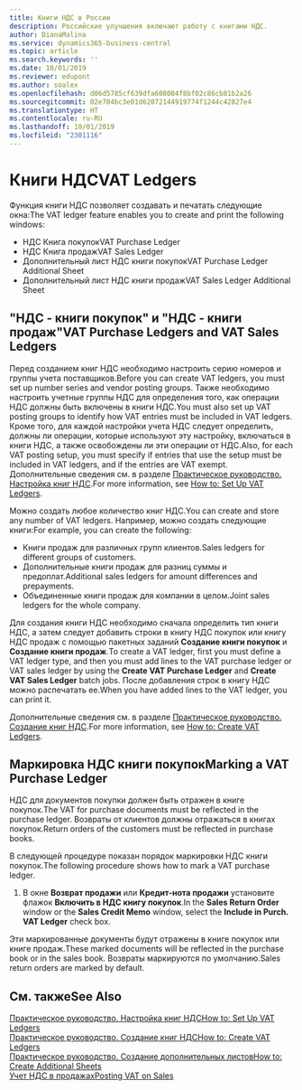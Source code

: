 ```yaml
---
title: Книги НДС в России
description: Российские улучшения включают работу с книгами НДС.
author: DianaMalina
ms.service: dynamics365-business-central
ms.topic: article
ms.search.keywords: ''
ms.date: 10/01/2019
ms.reviewer: edupont
ms.author: soalex
ms.openlocfilehash: d06d5785cf639dfa608004f8bf02c86cb81b2a26
ms.sourcegitcommit: 02e704bc3e01d62072144919774f1244c42827e4
ms.translationtype: HT
ms.contentlocale: ru-RU
ms.lasthandoff: 10/01/2019
ms.locfileid: "2301116"
---
```

# <a name="vat-ledgers"></a><span data-ttu-id="6f7dc-103">Книги НДС</span><span class="sxs-lookup"><span data-stu-id="6f7dc-103">VAT Ledgers</span></span>

<span data-ttu-id="6f7dc-104">Функция книги НДС позволяет создавать и печатать следующие окна:</span><span class="sxs-lookup"><span data-stu-id="6f7dc-104">The VAT ledger feature enables you to create and print the following windows:</span></span>

- <span data-ttu-id="6f7dc-105">НДС Книга покупок</span><span class="sxs-lookup"><span data-stu-id="6f7dc-105">VAT Purchase Ledger</span></span>
- <span data-ttu-id="6f7dc-106">НДС Книга продаж</span><span class="sxs-lookup"><span data-stu-id="6f7dc-106">VAT Sales Ledger</span></span>
- <span data-ttu-id="6f7dc-107">Дополнительный лист НДС книги покупок</span><span class="sxs-lookup"><span data-stu-id="6f7dc-107">VAT Purchase Ledger Additional Sheet</span></span>
- <span data-ttu-id="6f7dc-108">Дополнительный лист НДС книги продаж</span><span class="sxs-lookup"><span data-stu-id="6f7dc-108">VAT Sales Ledger Additional Sheet</span></span>

## <a name="vat-purchase-ledgers-and-vat-sales-ledgers"></a><span data-ttu-id="6f7dc-109">"НДС - книги покупок" и "НДС - книги продаж"</span><span class="sxs-lookup"><span data-stu-id="6f7dc-109">VAT Purchase Ledgers and VAT Sales Ledgers</span></span>

<span data-ttu-id="6f7dc-110">Перед созданием книг НДС необходимо настроить серию номеров и группы учета поставщиков.</span><span class="sxs-lookup"><span data-stu-id="6f7dc-110">Before you can create VAT ledgers, you must set up number series and vendor posting groups.</span></span> <span data-ttu-id="6f7dc-111">Также необходимо настроить учетные группы НДС для определения того, как операции НДС должны быть включены в книги НДС.</span><span class="sxs-lookup"><span data-stu-id="6f7dc-111">You must also set up VAT posting groups to identify how VAT entries must be included in VAT ledgers.</span></span> <span data-ttu-id="6f7dc-112">Кроме того, для каждой настройки учета НДС следует определить, должны ли операции, которые используют эту настройку, включаться в книги НДС, а также освобождены ли эти операции от НДС.</span><span class="sxs-lookup"><span data-stu-id="6f7dc-112">Also, for each VAT posting setup, you must specify if entries that use the setup must be included in VAT ledgers, and if the entries are VAT exempt.</span></span> <span data-ttu-id="6f7dc-113">Дополнительные сведения см. в разделе [Практическое руководство. Настройка книг НДС](How-to-Set-Up-VAT-Ledgers.md).</span><span class="sxs-lookup"><span data-stu-id="6f7dc-113">For more information, see [How to: Set Up VAT Ledgers](How-to-Set-Up-VAT-Ledgers.md).</span></span>

<span data-ttu-id="6f7dc-114">Можно создать любое количество книг НДС.</span><span class="sxs-lookup"><span data-stu-id="6f7dc-114">You can create and store any number of VAT ledgers.</span></span> <span data-ttu-id="6f7dc-115">Например, можно создать следующие книги:</span><span class="sxs-lookup"><span data-stu-id="6f7dc-115">For example, you can create the following:</span></span> 

- <span data-ttu-id="6f7dc-116">Книги продаж для различных групп клиентов.</span><span class="sxs-lookup"><span data-stu-id="6f7dc-116">Sales ledgers for different groups of customers.</span></span>
- <span data-ttu-id="6f7dc-117">Дополнительные книги продаж для разниц суммы и предоплат.</span><span class="sxs-lookup"><span data-stu-id="6f7dc-117">Additional sales ledgers for amount differences and prepayments.</span></span>
- <span data-ttu-id="6f7dc-118">Объединенные книги продаж для компании в целом.</span><span class="sxs-lookup"><span data-stu-id="6f7dc-118">Joint sales ledgers for the whole company.</span></span>

<span data-ttu-id="6f7dc-119">Для создания книги НДС необходимо сначала определить тип книги НДС, а затем следует добавить строки в книгу НДС покупок или книгу НДС продаж с помощью пакетных заданий **Создание книги покупок** и **Создание книги продаж**.</span><span class="sxs-lookup"><span data-stu-id="6f7dc-119">To create a VAT ledger, first you must define a VAT ledger type, and then you must add lines to the VAT purchase ledger or VAT sales ledger by using the **Create VAT Purchase Ledger** and **Create VAT Sales Ledger** batch jobs.</span></span> <span data-ttu-id="6f7dc-120">После добавления строк в книгу НДС можно распечатать ее.</span><span class="sxs-lookup"><span data-stu-id="6f7dc-120">When you have added lines to the VAT ledger, you can print it.</span></span>

<span data-ttu-id="6f7dc-121">Дополнительные сведения см. в разделе [Практическое руководство. Создание книг НДС](How-to-Create-VAT-Ledgers.md).</span><span class="sxs-lookup"><span data-stu-id="6f7dc-121">For more information, see [How to: Create VAT Ledgers](How-to-Create-VAT-Ledgers.md).</span></span>

## <a name="marking-a-vat-purchase-ledger"></a><span data-ttu-id="6f7dc-122">Маркировка НДС книги покупок</span><span class="sxs-lookup"><span data-stu-id="6f7dc-122">Marking a VAT Purchase Ledger</span></span>

<span data-ttu-id="6f7dc-123">НДС для документов покупки должен быть отражен в книге покупок.</span><span class="sxs-lookup"><span data-stu-id="6f7dc-123">The VAT for purchase documents must be reflected in the purchase ledger.</span></span> <span data-ttu-id="6f7dc-124">Возвраты от клиентов должны отражаться в книгах покупок.</span><span class="sxs-lookup"><span data-stu-id="6f7dc-124">Return orders of the customers must be reflected in purchase books.</span></span>

<span data-ttu-id="6f7dc-125">В следующей процедуре показан порядок маркировки НДС книги покупок.</span><span class="sxs-lookup"><span data-stu-id="6f7dc-125">The following procedure shows how to mark a VAT purchase ledger.</span></span> 

1. <span data-ttu-id="6f7dc-126">В окне **Возврат продажи** или **Кредит-нота продажи** установите флажок **Включить в НДС книгу покупок**.</span><span class="sxs-lookup"><span data-stu-id="6f7dc-126">In the **Sales Return Order** window or the **Sales Credit Memo** window, select the **Include in Purch. VAT Ledger** check box.</span></span>

<span data-ttu-id="6f7dc-127">Эти маркированные документы будут отражены в книге покупок или книге продаж.</span><span class="sxs-lookup"><span data-stu-id="6f7dc-127">These marked documents will be reflected in the purchase book or in the sales book.</span></span> <span data-ttu-id="6f7dc-128">Возвраты маркируются по умолчанию.</span><span class="sxs-lookup"><span data-stu-id="6f7dc-128">Sales return orders are marked by default.</span></span>

## <a name="see-also"></a><span data-ttu-id="6f7dc-129">См. также</span><span class="sxs-lookup"><span data-stu-id="6f7dc-129">See Also</span></span>

[<span data-ttu-id="6f7dc-130">Практическое руководство. Настройка книг НДС</span><span class="sxs-lookup"><span data-stu-id="6f7dc-130">How to: Set Up VAT Ledgers</span></span>](How-to-Set-Up-VAT-Ledgers.md)  
[<span data-ttu-id="6f7dc-131">Практическое руководство. Создание книг НДС</span><span class="sxs-lookup"><span data-stu-id="6f7dc-131">How to: Create VAT Ledgers</span></span>](How-to-Create-VAT-Ledgers.md)  
[<span data-ttu-id="6f7dc-132">Практическое руководство. Создание дополнительных листов</span><span class="sxs-lookup"><span data-stu-id="6f7dc-132">How to: Create Additional Sheets</span></span>](How-to-Create-Additional-Sheets.md)  
[<span data-ttu-id="6f7dc-133">Учет НДС в продажах</span><span class="sxs-lookup"><span data-stu-id="6f7dc-133">Posting VAT on Sales</span></span>](Posting-VAT-on-Sales.md)  
